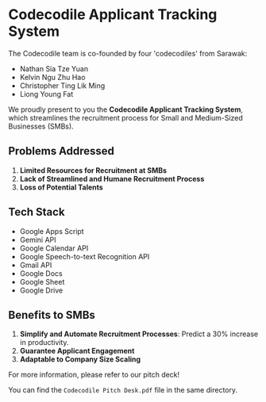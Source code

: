 # Codecodile Applicant Tracking System

The Codecodile team is co-founded by four 'codecodiles' from Sarawak:
- Nathan Sia Tze Yuan
- Kelvin Ngu Zhu Hao
- Christopher Ting Lik Ming
- Liong Young Fat

We proudly present to you the **Codecodile Applicant Tracking System**, which streamlines the recruitment process for Small and Medium-Sized Businesses (SMBs). 

## Problems Addressed
1. **Limited Resources for Recruitment at SMBs**
2. **Lack of Streamlined and Humane Recruitment Process**
3. **Loss of Potential Talents**

## Tech Stack
- Google Apps Script
- Gemini API
- Google Calendar API
- Google Speech-to-text Recognition API
- Gmail API
- Google Docs
- Google Sheet
- Google Drive

## Benefits to SMBs
1. **Simplify and Automate Recruitment Processes**: Predict a 30% increase in productivity.
2. **Guarantee Applicant Engagement**
3. **Adaptable to Company Size Scaling**

For more information, please refer to our pitch deck! 

You can find the `Codecodile Pitch Desk.pdf` file in the same directory.
